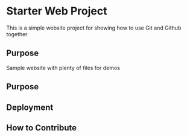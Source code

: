 # Starter Web Project

This is a simple website project for showing how to use Git and Github together
## Purpose

Sample website with plenty of files for demos

## Purpose

## Deployment

## How to Contribute
